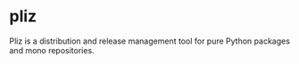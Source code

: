 # pliz

Pliz is a distribution and release management tool for pure Python packages
and mono repositories.
